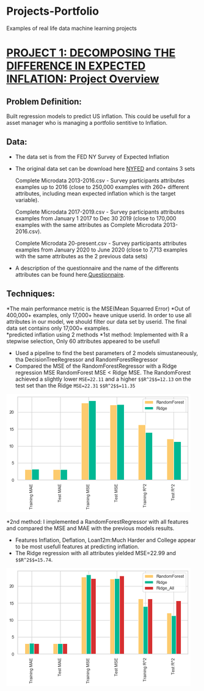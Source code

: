 # Projects-Portfolio
Examples of real life data machine learning projects


# [PROJECT 1: DECOMPOSING THE DIFFERENCE IN EXPECTED INFLATION: Project Overview](https://github.com/HermannJoel/Finance/tree/main/Inflation_Expectation)

## Problem Definition:

 Built regression models to predict US inflation. This could be usefull for a asset
 manager who is managing a portfolio sentitive to Inflation.
 ## Data:

* The data set is from the FED NY Survey of Expected Inflation
* The original data set can be download here [NYFED](https://www.newyorkfed.org/microeconomics/sce#/) and
  contains 3 sets

  Complete Microdata 2013-2016.csv - Survey participants attributes examples up to 2016 (close to 250,000 examples with 260+ different attributes, including mean expected inflation which is the target variable).

  Complete Microdata 2017-2019.csv - Survey participants attributes examples from January 1 2017 to Dec 30 2019 (close to 170,000 examples with the same attributes as Complete Microdata 2013-2016.csv).
  
  Complete Microdata 20-present.csv - Survey participants attributes examples from January 2020 to June 2020 (close to 7,713 examples with the same attributes as the 2 previous data sets)

* A description of the questionnaire and the name of the differents attributes can be found here.[Questionnaire](https://www.newyorkfed.org/medialibrary/interactives/sce/sce/downloads/datafrbny-sce-survey-core-module-public-questionnaire.pdf).

## Techniques:

*The main performance metric is the MSE(Mean Squarred Error)
*Out of 400,000+ examples, only 17,000+  heave unique userid. In order to use all attributes in our model, we
    should filter our data set by userid. The final data set contains only 17,000+ examples.  
*predicted inflation using 2 methods
 *1st method: Implemented with R a stepwise selection, Only 60 attributes appeared to be usefull
  * Used a pipeline to find the best parameters of 2 models simustaneously, tha DecisionTreeRegressor and RandomForestRegressor
  * Compared the MSE of the RandomForestRegressor with a Ridge regression MSE RandomForest MSE < Ridge MSE. The RandomForest achieved a slightly lower `MSE=22.11` and a higher `$$R^2$$=12.13` on the test set than the Ridge `MSE=22.31` `$$R^2$$=11.35`

![](/Images/Results1.png)

*2nd method: I implemented a RandomForestRegressor with all features and compared the MSE and MAE with the previous models results.
 * Features Inflation, Deflation, Loan12m:Much Harder and College appear to be most usefull features at predicting inflation.
 * The Ridge regression with all attributes yielded MSE=22.99 and `$$R^2$$=15.74`.

![](/Images/Results2.png)
